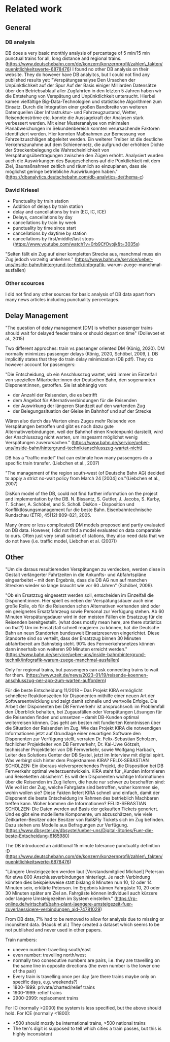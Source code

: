 # Related work

## General
### DB analysis
DB does a very basic monthly analysis of percantage of 5 min/15 min punctual trains for all, long distance and regional trains. (https://www.deutschebahn.com/de/konzern/konzernprofil/zahlen\_fakten/puenktlichkeitswerte-6878476)
I found no other DB analysis on their website.
They do however have DB analyitcs, but I could not find any published results yet:
"Verspätungsanalyse
Den Ursachen der Unpünktlichkeit auf der Spur
Auf der Basis einiger Milliarden Datensätze über den Betriebsablauf aller Zugfahrten in den letzten 5 Jahren haben wir die Entstehung von Verspätung und Unpünktlichkeit untersucht. Hierbei kamen vielfältige Big-Data-Technologien und statistische Algorithmen zum Einsatz. Durch die Integration einer großen Bandbreite von weiteren Datenquellen über Infrastruktur- und Fahrzeugzustand, Wetter, Reisendenströme etc. konnte die Aussagekraft der Analysen stark verbessert werden. Mit einer Musteranalyse von minimalen Planabweichungen im Sekundenbereich konnten verursachende Faktoren identifiziert werden. Hier konnten Maßnahmen zur Bemessung von Fahrzeitzuschlägen abgeleitet werden. Ein weiterer Treiber ist die deutliche Verkehrszunahme auf dem Schienennetz, die aufgrund der erhöhten Dichte der Streckenbelegung die Wahrscheinlichkeit von Verspätungsübertragungen zwischen den Zügen erhöht. Analysiert wurden auch die Auswirkungen des Baugeschehens auf die Pünktlichkeit mit dem Ziel, Baumaßnahmen zeitlich und räumlich so einzuplanen, dass sie möglichst geringe betriebliche Auswirkungen haben." (https://dbanalytics.deutschebahn.com/db-analytics-de/thema-c)

### David Kriesel
- Punctuality by train station
- Addition of delays by train station
- delay and cancellations by train (EC, IC, ICE)
- Delays, cancellations by day
- cancellations by train by week
- punctuality by time since start
- cancellations by daytime by station
- cancellations by first/middle/last stops
(https://www.youtube.com/watch?v=0rb9CfOvojk&t=3035s)

"Selten fällt ein Zug auf einer kompletten Strecke aus, manchmal muss ein Zug
jedoch vorzeitig umkehren." (https://www.bahn.de/service/ueber-uns/inside-bahn/hintergrund-technik/infografik-
warum-zuege-manchmal-ausfallen)

### Other scources
I did not find any other sources for basic analysis of DB data apart from many news articles including punctuality percentages.

## Delay Management 
"The question of delay management [DM] is whether passenger trains should wait
for delayed feeder trains or should depart on time" (Dollevoet et al., 2015)

Two different approches: train vs passenger oriented DM (König, 2020). DM normally minimizes passenger delays (König, 2020, Schöbel, 2009, ). DB implicitly states that they do train delay minimization (DB pdf). They do however account for passengers:

"Die Entscheidung, ob ein Anschlusszug wartet, wird immer im Einzelfall von speziellen Mitarbeiter:innen der Deutschen Bahn, den sogenannten Disponent:innen, getroffen. Sie ist abhängig von: 
- der Anzahl der Reisenden, die es betrifft 
- dem Angebot für Alternativverbindungen für die Reisenden 
- der Auswirkung der längeren Standzeit auf den wartenden Zug 
- der Belegungssituation der Gleise im Bahnhof und auf der Strecke

Wären also durch das Warten eines Zuges mehr Reisende von Verspätungen betroffen und gibt es noch dazu gute Alternativverbindungen, weil der Bahnhof einen Knotenpunkt darstellt, wird der Anschlusszug nicht warten, um insgesamt möglichst wenig Verspätungen zuverursachen." (https://www.bahn.de/service/ueber-uns/inside-bahn/hintergrund-technik/anschlusszug-wartet-nicht)

DB has a "traffic model" that can estimate how many passengers do a specific train transfer. (Liebchen et al., 2007)

"The management of the region south-west (of Deutsche Bahn AG)
decided to apply a strict no-wait policy from March 24 [2004] on."(Liebchen et al., 2007)

DisKon model of the DB, could not find further information on the project and implementation by the DB.
N. Bissantz, S. Guttler, J. Jacobs, S. Kurby, T. Schaer, A. Schöbel, and S. Scholl. DisKon - Disposition und Konfliktlösungsmanagement fur die beste Bahn. Eisenbahntechnische Rundschau (ETR), 45(12):809–821, 2005.

Many (more or less complicated) DM models proposed and partly evaluated on DB data. However, I did not find a model evaluated on data comparable to ours. Often just very small subset of stations, they also need data that we do not have (i.e. traffic model, Liebchen et al. (2007))

## Other
"Um die daraus resultierenden Verspätungen
zu verdecken, werden diese in Gestalt verlängerter Fahrtzeiten in die Ankunfts-
und Abfahrtspläne eingearbeitet – mit dem Ergebnis, dass die DB AG nun auf
manchen Strecken wieder so lange braucht wie vor 60 Jahren" (Schöbel, 2009).

"Ob ein Ersatzzug eingesetzt werden soll, entscheiden im Einzelfall die Disponent:innen. Hier spielt es neben der Verspätungsdauer auch eine große Rolle, ob für die Reisenden schon Alternativen vorhanden sind oder ein geeignetes Ersatzfahrzeug sowie Personal zur Verfügung stehen. Ab 60 Minuten Verspätungsdauer wird in den meisten Fällen ein Ersatzzug für die Reisenden bereitgestellt. 
(what does mostly mean here, are there statistics on that?) 
Um im Einsatzfall schnell reagieren zu können, hat die Deutsche Bahn an neun Standorten bundesweit Einsatzreserven eingerichtet. Diese Standorte sind so verteilt, dass der Ersatzzug binnen 30 Minuten abfahrtbereit am Bahnsteig steht. 90\% des Fernverkehrsnetzes können dann innerhalb von weiteren 90 Minuten erreicht werden." (https://www.bahn.de/service/ueber-uns/inside-bahn/hintergrund-technik/infografik-warum-zuege-manchmal-ausfallen)

Only for regional trains, but passengers can ask connecting trains to wait for them. (https://www.zeit.de/news/2023-01/19/reisende-koennen-anschlusszug-per-app-zum-warten-auffordern)

Für die beste Entscheidung
11/2018 – Das Projekt KIRA ermöglicht schnellere Reaktionszeiten für Disponenten mithilfe einer neuen Art der Softwareentwicklung und zeigt damit schnelle und wertvolle Erfolge.
Die Arbeit der Disponenten bei DB Fernverkehr ist anspruchsvoll: im Problemfall den Überblick behalten, bei Zugausfällen oder Verspätungen Lösungen für die Reisenden finden und umsetzen – damit DB-Kunden optimal weiterreisen können. Das geht am besten mit fundierten Kenntnissen über die Situation der Reisenden im Zug. Wie das Projekt KIRA die notwendigen Informationen jetzt auf Grundlage einer neuartigen Software den Disponenten zur Verfügung stellt, verraten Dr. Felix-Sebastian Scholzen, fachlicher Projektleiter von DB Fernverkehr, Dr. Kai-Uwe Götzelt, technischer Projektleiter von DB Fernverkehr, sowie Wolfgang Harbach, Leiter des Solutions Center der DB Systel, jetzt im Interview mit digital spirit.
Was verbirgt sich hinter dem Projektnamen KIRA?
FELIX-SEBASTIAN SCHOLZEN: Ein überaus vielversprechendes Projekt, die Disposition bei DB Fernverkehr optimal weiterzuentwickeln. KIRA steht für „Kunden informieren und Reiseketten absichern“. Es will den Disponenten wichtige Informationen über die Reisenden im Zug liefern, die heute nur schwer zu beschaffen sind: Wie voll ist der Zug, welche Fahrgäste sind betroffen, woher kommen sie, wohin wollen sie? Diese Fakten liefert KIRA schnell und einfach, damit der Disponent die beste Entscheidung im Rahmen des betrieblich Machbaren treffen kann.
Woher kommen die Informationen?
FELIX-SEBASTIAN SCHOLZEN: Die Daten werden auf Basis der gekauften Tickets generiert. Und es gibt eine modellierte Komponente, um abzuschätzen, wie viele Zeitkarten-Besitzer oder Besitzer von Rail&Fly Tickets sich im Zug befinden. Dazu stehen uns Modelle aus Befragungen zur Verfügung. (https://www.dbsystel.de/dbsystel/ueber-uns/Digital-Stories/Fuer-die-beste-Entscheidung-6165980)

The DB introduced an additional 15 minute tolerance punctuality definition :D (https://www.deutschebahn.com/de/konzern/konzernprofil/zahlen\_fakten/puenktlichkeitswerte-6878476)

"Längere Umsteigezeiten werden laut [Vorstandsmitglied Michael] Peterson für etwa 800 Anschlussverbindungen hinterlegt. Je nach Verbindung könnten dies beispielsweise statt bislang 8 Minuten nun 10, 12 oder 14 Minuten sein, erklärte Peterson. Im Ergebnis kämen Fahrgäste 10, 20 oder 30 Minuten später am Ziel an. Fahrgäste können individuell auch kürzere oder längere Umsteigezeiten im System einstellen." (https://rp-online.de/wirtschaft/bahn-plant-laengere-umsteigezeit-fuer-zuverlaessigere-verbindungen_aid-74781029)

From DB data, 7% had to be removed to allow for analysis due to missing or inconsitent data. (Hauck et al.) They created a dataset which seems to be not published and never used in other papers.

Train numbers: 
- uneven number: travelling south/east
- even number: travelling north/west
- normally two consecutive numbers are pairs, i.e. they are travelling on the same line in opposite directions (the even number is the lower one of the pair)
- Every train is travelling once per day (are there trains maybe only on specific days, e.g. weekends?)
- 1800-1899: private/charted/relief trains
- 1900-1999: refief trains
- 2900-2999: replacement trains

For IC (normally >2000) the system is less specified, but the above should hold. For ICE (normally <1800):
- <500 should mostly be international trains, >500 national trains
- The ten's digit is supposed to tell which cities a train passes, but this is highly inconsistent
